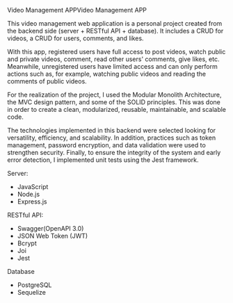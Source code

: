 Video Management APPVideo Management APP

This video management web application is a personal project created from the backend side (server + RESTful API + database). It includes a CRUD for videos, a CRUD for users, comments, and likes.

With this app, registered users have full access to post videos, watch public and private videos, comment, read other users' comments, give likes, etc. Meanwhile, unregistered users have limited access and can only perform actions such as, for example, watching public videos and reading the comments of public videos.

For the realization of the project, I used the Modular Monolith Architecture, the MVC design pattern, and some of the SOLID principles. This was done in order to create a clean, modularized, reusable, maintainable, and scalable code.

The technologies implemented in this backend were selected looking for versatility, efficiency, and scalability. In addition, practices such as token management, password encryption, and data validation were used to strengthen security. Finally, to ensure the integrity of the system and early error detection, I implemented unit tests using the Jest framework.

Server:
- JavaScript
- Node.js
- Express.js

RESTful API:
- Swagger(OpenAPI 3.0)
- JSON Web Token (JWT)
- Bcrypt
- Joi
- Jest

Database
- PostgreSQL
- Sequelize

